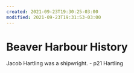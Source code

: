 ```yaml
---
created: 2021-09-23T19:30:25-03:00
modified: 2021-09-23T19:31:53-03:00
---
```


# Beaver Harbour History

Jacob Hartling was a shipwright. - p21 Hartling
